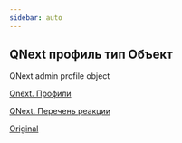 ```yaml
---
sidebar: auto
---
```


## QNext профиль тип Объект

QNext admin profile object



[Qnext. Профили](/docs-test/ph/admin/profile-about)

[QNext. Перечень реакции](/docs-test/ph/reactions)

[Original](https://telegra.ph/QNext-admin-profile-object-10-16)